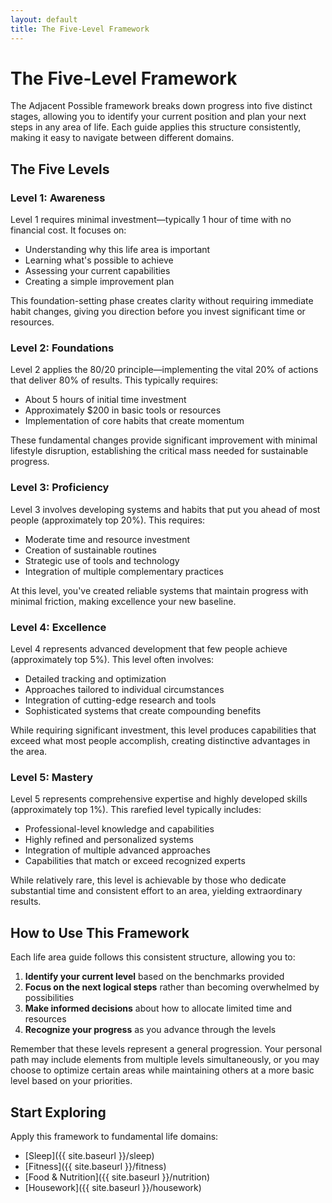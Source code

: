 ```yaml
---
layout: default
title: The Five-Level Framework
---
```


# The Five-Level Framework

The Adjacent Possible framework breaks down progress into five distinct stages, allowing you to identify your current position and plan your next steps in any area of life. Each guide applies this structure consistently, making it easy to navigate between different domains.

## The Five Levels

### Level 1: Awareness

Level 1 requires minimal investment—typically 1 hour of time with no financial cost. It focuses on:

- Understanding why this life area is important
- Learning what's possible to achieve
- Assessing your current capabilities
- Creating a simple improvement plan

This foundation-setting phase creates clarity without requiring immediate habit changes, giving you direction before you invest significant time or resources.

### Level 2: Foundations

Level 2 applies the 80/20 principle—implementing the vital 20% of actions that deliver 80% of results. This typically requires:

- About 5 hours of initial time investment
- Approximately $200 in basic tools or resources
- Implementation of core habits that create momentum

These fundamental changes provide significant improvement with minimal lifestyle disruption, establishing the critical mass needed for sustainable progress.

### Level 3: Proficiency

Level 3 involves developing systems and habits that put you ahead of most people (approximately top 20%). This requires:

- Moderate time and resource investment
- Creation of sustainable routines
- Strategic use of tools and technology
- Integration of multiple complementary practices

At this level, you've created reliable systems that maintain progress with minimal friction, making excellence your new baseline.

### Level 4: Excellence

Level 4 represents advanced development that few people achieve (approximately top 5%). This level often involves:

- Detailed tracking and optimization
- Approaches tailored to individual circumstances
- Integration of cutting-edge research and tools
- Sophisticated systems that create compounding benefits

While requiring significant investment, this level produces capabilities that exceed what most people accomplish, creating distinctive advantages in the area.

### Level 5: Mastery

Level 5 represents comprehensive expertise and highly developed skills (approximately top 1%). This rarefied level typically includes:

- Professional-level knowledge and capabilities
- Highly refined and personalized systems
- Integration of multiple advanced approaches
- Capabilities that match or exceed recognized experts

While relatively rare, this level is achievable by those who dedicate substantial time and consistent effort to an area, yielding extraordinary results.

## How to Use This Framework

Each life area guide follows this consistent structure, allowing you to:

1. **Identify your current level** based on the benchmarks provided
2. **Focus on the next logical steps** rather than becoming overwhelmed by possibilities
3. **Make informed decisions** about how to allocate limited time and resources
4. **Recognize your progress** as you advance through the levels

Remember that these levels represent a general progression. Your personal path may include elements from multiple levels simultaneously, or you may choose to optimize certain areas while maintaining others at a more basic level based on your priorities.

## Start Exploring

Apply this framework to fundamental life domains:

- [Sleep]({{ site.baseurl }}/sleep)
- [Fitness]({{ site.baseurl }}/fitness)
- [Food & Nutrition]({{ site.baseurl }}/nutrition)
- [Housework]({{ site.baseurl }}/housework)
